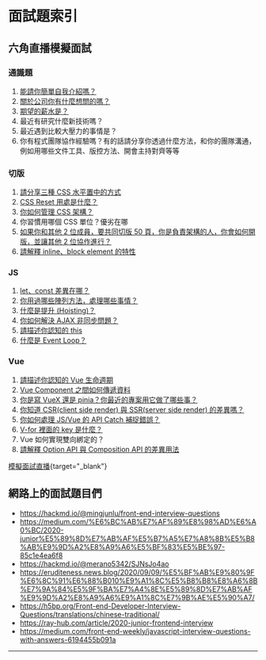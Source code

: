 # 面試題索引
## 六角直播模擬面試

### 通識題
1. [能請你簡單自我介紹嗎？](./general_intro.md)
2. [關於公司你有什麼想問的嗎？](./general_questions_to_ask.md)
3. [期望的薪水是？](./general_salary.md)
4. 最近有研究什麼新技術嗎？
5. 最近遇到比較大壓力的事情是？
6. 你有程式團隊協作經驗嗎？有的話請分享你透過什麼方法，和你的團隊溝通，例如用哪些文件工具、版控方法、開會主持對齊等等

### 切版
1. [請分享三種 CSS 水平置中的方式](./css_center_horizontally.md)
2. [CSS Reset 用處是什麼？](./css_why_reset.md)
3. [你如何管理 CSS 架構？](./css_how_to_manage.md)
4. 你習慣用哪個 CSS 單位？優劣在哪
5. [如果你和其他 2 位成員，要共同切版 50 頁，你是負責架構的人，你會如何開版，並讓其他 2 位協作進行？](./mindset_how_to_manage.md)
6. [請解釋 inline、block element 的特性](./css_inline_block_element.md)

### JS
1. [let、const 差異在哪？](./js_var_let_const_diff.md)
2. [你用過哪些陣列方法，處理哪些事情？](./js_array_method.md)
3. [什麼是提升 (Hoisting)？](./js_hoisting.md)
4. [你如何解決 AJAX 非同步問題？](./js_ajax.md)
5. [請描述你認知的 this](./js_what_is_this.md)
6. [什麼是 Event Loop？](./js_event_loop.md)

### Vue
1. [請描述你認知的 Vue 生命週期](./vue_lifecycle.md)
2. [Vue Component 之間如何傳遞資料](./vue_pass_data.md)
3. [你是寫 VueX 還是 pinia？你最近的專案用它做了哪些事？](./vue_pinia.md)
4. [你知道 CSR(client side render) 與 SSR(server side render) 的差異嗎？](../1.Vue/Nuxt/nuxt_csr_and_ssr.md)
5. [你如何處理 JS/Vue 的 API Catch 補捉錯誤？](./vue_api_catch.md)
6. [V-for 裡面的 key 是什麼？](./vue_v-for_key.md)
7. Vue 如何實現雙向綁定的？
8. [請解釋 Option API 與 Composition API 的差異用法](./vue_options_vs_composition.md)

[模擬面試直播](https://www.youtube.com/watch?v=JuCyi9sfyJY){target="_blank"}

## 網路上的面試題目們
* https://hackmd.io/@mingjunlu/front-end-interview-questions
* https://medium.com/%E6%BC%AB%E7%AF%89%E8%98%AD%E6%A0%BC/2020-junior%E5%89%8D%E7%AB%AF%E5%B7%A5%E7%A8%8B%E5%B8%AB%E9%9D%A2%E8%A9%A6%E5%BF%83%E5%BE%97-85c1e4ea6f8
* https://hackmd.io/@merano5342/SJNsJo4ao
* https://eruditeness.news.blog/2020/09/09/%E5%BF%AB%E9%80%9F%E6%8C%91%E6%88%B010%E9%A1%8C%E5%B8%B8%E8%A6%8B%E7%9A%84%E5%9F%BA%E7%A4%8E%E5%89%8D%E7%AB%AF%E9%9D%A2%E8%A9%A6%E9%A1%8C%E7%9B%AE%E5%90%A7/
* https://h5bp.org/Front-end-Developer-Interview-Questions/translations/chinese-traditional/
* https://ray-hub.com/article/2020-junior-frontend-interview
* https://medium.com/front-end-weekly/javascript-interview-questions-with-answers-6194455b091a
---

<!-- * GET 跟 POST 差異？
* Pinia 的 Store 的概念？
* 登入的驗證方式？取 Token？

1. map 跟 foreach 差別？追加題目 log 出什麼？
2. 深淺拷貝的差別？怎麼做深拷貝？深拷貝的問題？有沒有用過？
3. array 的 slice() 會回傳一個新陣列，那回傳的是淺拷貝還是深拷貝？
4. 有聽過 LocalStorage、SessionStorage？什麼時候用到 LocalStorage？
5. 有聽過跨域 CORS 嗎？什麼原因造成跨域？
6. 發請求的 GET 跟 POST 的差別？可以帶參數嗎？
7. 從左到右有四張卡片1234，要換順序為4132，可以怎麼做？
8. Vue2 跟 Vue3 差別？
9. 常見的生命週期？在該生命週期做了什麼事？
10. v-model 如何實現雙向綁定(原理)？
11. component 怎麼做到父傳子跟子傳父？
12. [CORS 是什麼? 為什麼要有 CORS？](https://www.explainthis.io/zh-hant/swe/what-is-cors)

13. html tag有哪些、如何使用
14. 為什麼要使用 HTML5 語意化標籤
display:inline 和 block 差異、如何設定inline的高
1. position 定位方式
2. 什麼是盒模型
3. ES6 多哪些東西
**6. var、let、const 差異**
**7. map、forEach 區別**
**8. cookie、localStorage 差異**
**9. Vue 在哪個生命週期串接 API 取得資料**
**10. Vue 元件如何傳值**
1.  Git Flow 是什麼
**12. Cors 是什麼**
1.  npm run dev 是在執行什麼
2.  如何合併兩個陣列並刪除重複的值(不使用Set) -->

